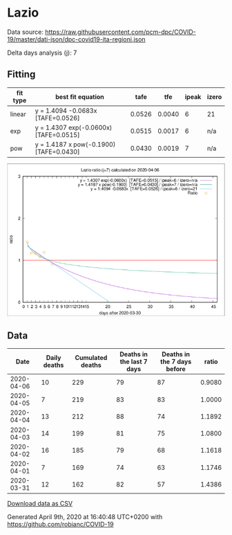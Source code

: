 # Lazio

Data source: https://raw.githubusercontent.com/pcm-dpc/COVID-19/master/dati-json/dpc-covid19-ita-regioni.json

Delta days analysis (j): 7

## Fitting 
|fit type|best fit equation|tafe|tfe|ipeak|izero|
|-------|-----|--------|------|---|---|
|linear|y = 1.4094 -0.0683x  [TAFE=0.0526]|0.0526|0.0040|6|21|
|exp|y = 1.4307 exp(-0.0600x)  [TAFE=0.0515]|0.0515|0.0017|6|n/a|
|pow|y = 1.4187 x pow(-0.1900)  [TAFE=0.0430]|0.0430|0.0019|7|n/a|

![Plot](COVID-19_lazio_j7_2020-04-06.png)

## Data
|Date|Daily deaths|Cumulated deaths|Deaths in the last 7 days|Deaths in the 7 days before|ratio|
|----|----------|-----------|-------|--------------------|-----|
|2020-04-06|10|229|79|87|0.9080|
|2020-04-05|7|219|83|83|1.0000|
|2020-04-04|13|212|88|74|1.1892|
|2020-04-03|14|199|81|75|1.0800|
|2020-04-02|16|185|79|68|1.1618|
|2020-04-01|7|169|74|63|1.1746|
|2020-03-31|12|162|82|57|1.4386|

[Download data as CSV](COVID-19_lazio_j7_2020-04-06.csv)

Generated April 9th, 2020 at 16:40:48 UTC+0200 with https://github.com/robianc/COVID-19
